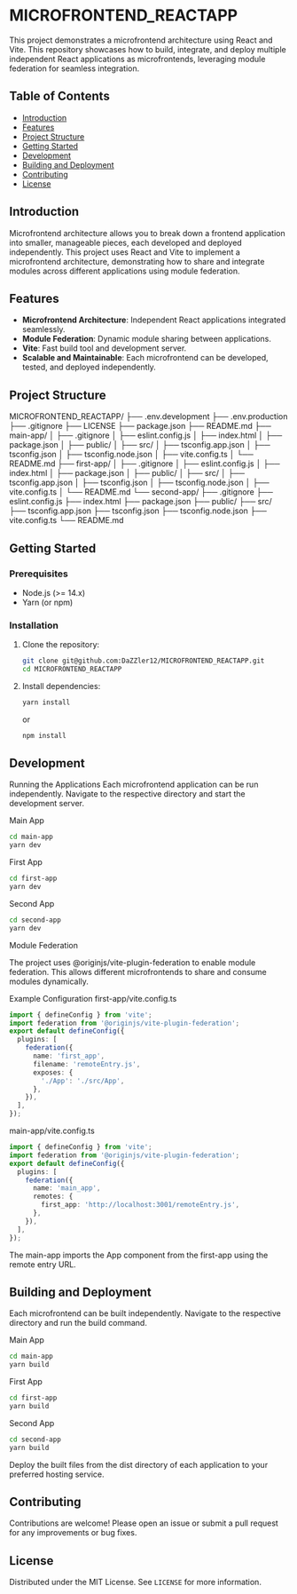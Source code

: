 # MICROFRONTEND_REACTAPP

This project demonstrates a microfrontend architecture using React and Vite. This repository showcases how to build, integrate, and deploy multiple independent React applications as microfrontends, leveraging module federation for seamless integration.

## Table of Contents

- [Introduction](#introduction)
- [Features](#features)
- [Project Structure](#project-structure)
- [Getting Started](#getting-started)
- [Development](#development)
- [Building and Deployment](#building-and-deployment)
- [Contributing](#contributing)
- [License](#license)

## Introduction

Microfrontend architecture allows you to break down a frontend application into smaller, manageable pieces, each developed and deployed independently. This project uses React and Vite to implement a microfrontend architecture, demonstrating how to share and integrate modules across different applications using module federation.

## Features

- **Microfrontend Architecture**: Independent React applications integrated seamlessly.
- **Module Federation**: Dynamic module sharing between applications.
- **Vite**: Fast build tool and development server.
- **Scalable and Maintainable**: Each microfrontend can be developed, tested, and deployed independently.

## Project Structure

MICROFRONTEND_REACTAPP/ ├── .env.development ├── .env.production ├── .gitignore ├── LICENSE ├── package.json ├── README.md ├── main-app/ │ ├── .gitignore │ ├── eslint.config.js │ ├── index.html │ ├── package.json │ ├── public/ │ ├── src/ │ ├── tsconfig.app.json │ ├── tsconfig.json │ ├── tsconfig.node.json │ ├── vite.config.ts │ └── README.md ├── first-app/ │ ├── .gitignore │ ├── eslint.config.js │ ├── index.html │ ├── package.json │ ├── public/ │ ├── src/ │ ├── tsconfig.app.json │ ├── tsconfig.json │ ├── tsconfig.node.json │ ├── vite.config.ts │ └── README.md └── second-app/ ├── .gitignore ├── eslint.config.js ├── index.html ├── package.json ├── public/ ├── src/ ├── tsconfig.app.json ├── tsconfig.json ├── tsconfig.node.json ├── vite.config.ts └── README.md




## Getting Started

### Prerequisites

- Node.js (>= 14.x)
- Yarn (or npm)

### Installation

1. Clone the repository:

   ```bash
   git clone git@github.com:DaZZler12/MICROFRONTEND_REACTAPP.git
   cd MICROFRONTEND_REACTAPP
    ```
2. Install dependencies:

   ```bash
   yarn install
   ```
    or
    ```bash
    npm install
    ```

## Development

Running the Applications
Each microfrontend application can be run independently. Navigate to the respective directory and start the development server.

Main App
```bash
cd main-app
yarn dev
```
First App
```bash
cd first-app
yarn dev
```
Second App
```bash
cd second-app
yarn dev
```

Module Federation

The project uses @originjs/vite-plugin-federation to enable module federation. This allows different microfrontends to share and consume modules dynamically.

Example Configuration
first-app/vite.config.ts
```typescript
import { defineConfig } from 'vite';
import federation from '@originjs/vite-plugin-federation';
export default defineConfig({
  plugins: [
    federation({
      name: 'first_app',
      filename: 'remoteEntry.js',
      exposes: {
        './App': './src/App',
      },
    }),
  ],
});
```
main-app/vite.config.ts
```typescript
import { defineConfig } from 'vite';
import federation from '@originjs/vite-plugin-federation';
export default defineConfig({
  plugins: [
    federation({
      name: 'main_app',
      remotes: {
        first_app: 'http://localhost:3001/remoteEntry.js',
      },
    }),
  ],
});
``` 
The main-app imports the App component from the first-app using the remote entry URL.


## Building and Deployment

Each microfrontend can be built independently. Navigate to the respective directory and run the build command.

Main App
```bash
cd main-app
yarn build
```
First App
```bash
cd first-app
yarn build
```
Second App
```bash
cd second-app
yarn build
```
Deploy the built files from the dist directory of each application to your preferred hosting service.

## Contributing
Contributions are welcome! Please open an issue or submit a pull request for any improvements or bug fixes.

## License

Distributed under the MIT License. See `LICENSE` for more information.